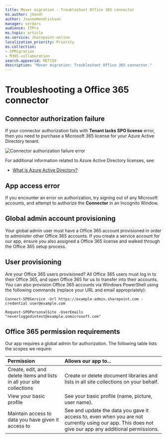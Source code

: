 ```yaml
---
title: Mover migration - Troubleshoot Office 365 connector
ms.author: jhendr
author: JoanneHendrickson
manager: serdars
audience: ITPro
ms.topic: article
ms.service: sharepoint-online
localization_priority: Priority
ms.collection: 
- SPMigration
- M365-collaboration
search.appverid: MET150
description: "Mover migration: Troubleshoot Office 365 connector."
---
```

# Troubleshooting a Office 365 connector

## Connector authorization failure

If your connector authorization fails with **Tenant lacks SPO license** error, then you need to purchase a Microsoft 365 license for your Azure Active Directory tenant. 

![Connector authorization failure error](/media/mover-connector-failure-error.png)


For additional information related to Azure Active Directory licenses, see:

-   [What is Azure Active Directory?](https://docs.microsoft.com/en-us/azure/active-directory/fundamentals/active-directory-whatis)   



## App access error

If you encounter an error on authorization, try signing out of any Microsoft accounts, and attempt to authorize the **Connector** in an Incognito Window.

## Global admin account provisioning

Your global admin user must have a Office 365 account provisioned in order to administer other Office 365 accounts. If you create a service account for our app, ensure you also assigned a Office 365 license and walked through the Office 365 setup process.

## User provisioning

Are your Office 365 users provisioned? All Office 365 users must log in to their Office 365, and open Office 365 for us to transfer into their accounts. You can also provision Office 365 accounts via Windows PowerShell using the following commands (replace your URL and email appropriately):

`Connect-SPOService -Url https://example-admin.sharepoint.com -credential user@example.com`

`Request-SPOPersonalSite -UserEmails "neverloggedintest@example.onmicrosoft.com"`

## Office 365 permission requirements

Our app requires a global admin for authorization. The following table lists the scopes we require:

|**Permission**|**Allows our app to...**|
|:-----|:-----|
|Create, edit, and delete items and lists in all your site collections|Create or delete document libraries and lists in all site collections on your behalf.|
|View your basic profile|See your basic profile (name, picture, user name).|
|Maintain access to data you have given it access to|See and update the data you gave it access to, even when you are not currently using our app. This does not give our app any additional permissions.|